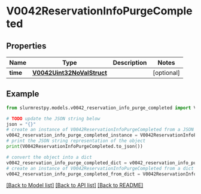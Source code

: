# V0042ReservationInfoPurgeCompleted


## Properties

Name | Type | Description | Notes
------------ | ------------- | ------------- | -------------
**time** | [**V0042Uint32NoValStruct**](V0042Uint32NoValStruct.md) |  | [optional]

## Example

```python
from slurmrestpy.models.v0042_reservation_info_purge_completed import V0042ReservationInfoPurgeCompleted

# TODO update the JSON string below
json = "{}"
# create an instance of V0042ReservationInfoPurgeCompleted from a JSON string
v0042_reservation_info_purge_completed_instance = V0042ReservationInfoPurgeCompleted.from_json(json)
# print the JSON string representation of the object
print(V0042ReservationInfoPurgeCompleted.to_json())

# convert the object into a dict
v0042_reservation_info_purge_completed_dict = v0042_reservation_info_purge_completed_instance.to_dict()
# create an instance of V0042ReservationInfoPurgeCompleted from a dict
v0042_reservation_info_purge_completed_from_dict = V0042ReservationInfoPurgeCompleted.from_dict(v0042_reservation_info_purge_completed_dict)
```
[[Back to Model list]](../README.md#documentation-for-models) [[Back to API list]](../README.md#documentation-for-api-endpoints) [[Back to README]](../README.md)


